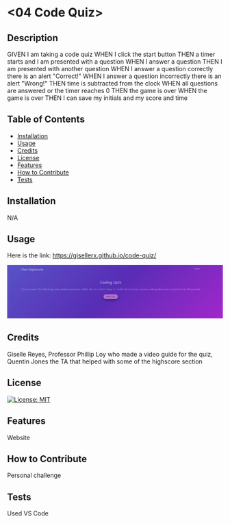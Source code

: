 # <04 Code Quiz>

## Description

GIVEN I am taking a code quiz
WHEN I click the start button
THEN a timer starts and I am presented with a question
WHEN I answer a question
THEN I am presented with another question
WHEN I answer a question correctly there is an alert "Correct!"
WHEN I answer a question incorrectly there is an alert "Wrong!"
THEN time is subtracted from the clock
WHEN all questions are answered or the timer reaches 0
THEN the game is over
WHEN the game is over
THEN I can save my initials and my score and time

## Table of Contents

- [Installation](#installation)
- [Usage](#usage)
- [Credits](#credits)
- [License](#license)
- [Features](#features)
- [How to Contribute](#how-to-contribute)
- [Tests](#tests)

## Installation

N/A

## Usage

Here is the link: https://gisellerx.github.io/code-quiz/ 

<img src="./Assets/img/screenshot.png">

## Credits

Giselle Reyes, Professor Phillip Loy who made a video guide for the quiz, Quentin Jones the TA that helped with some of the highscore section

## License

[![License: MIT](https://img.shields.io/badge/License-MIT-yellow.svg)](https://opensource.org/licenses/MIT)

## Features

Website

## How to Contribute

Personal challenge

## Tests

Used VS Code